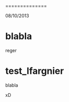 ==============

08/10/2013

blabla
==============
reger


test_lfargnier
==============
blabla


xD
